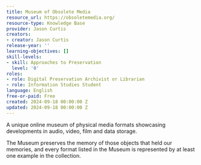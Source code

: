 ```yaml
---
title: Museum of Obsolete Media
resource_url: https://obsoletemedia.org/
resource-type: Knowledge Base
provider: Jason Curtis
creators:
- creator: Jason Curtis
release-year: ''
learning-objectives: []
skill-levels:
- skill: Approaches to Preservation
  level: '0'
roles:
- role: Digital Preservation Archivist or Librarian
- role: Information Studies Student
language: English
free-or-paid: Free
created: 2024-09-18 00:00:00 Z
updated: 2024-09-18 00:00:00 Z
---
```


A unique online museum of physical media formats showcasing developments in audio, video, film and data storage.

The Museum preserves the memory of those objects that held our memories, and every format listed in the Museum is represented by at least one example in the collection.
